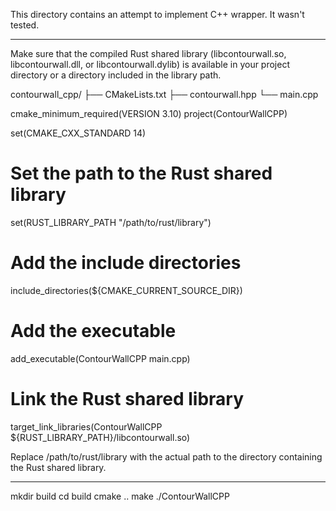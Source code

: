 This directory contains an attempt to implement C++ wrapper. 
It wasn't tested. 

---


Make sure that the compiled Rust shared library (libcontourwall.so, libcontourwall.dll, or libcontourwall.dylib) is available in your project directory or a directory included in the library path.

contourwall_cpp/
├── CMakeLists.txt
├── contourwall.hpp
└── main.cpp

cmake_minimum_required(VERSION 3.10)
project(ContourWallCPP)

set(CMAKE_CXX_STANDARD 14)

# Set the path to the Rust shared library
set(RUST_LIBRARY_PATH "/path/to/rust/library")

# Add the include directories
include_directories(${CMAKE_CURRENT_SOURCE_DIR})

# Add the executable
add_executable(ContourWallCPP main.cpp)

# Link the Rust shared library
target_link_libraries(ContourWallCPP ${RUST_LIBRARY_PATH}/libcontourwall.so)

Replace /path/to/rust/library with the actual path to the directory containing the Rust shared library.

---

mkdir build
cd build
cmake ..
make
./ContourWallCPP
